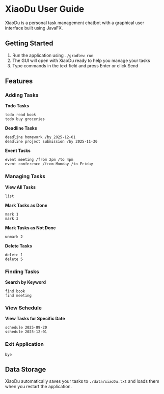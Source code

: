 # XiaoDu User Guide

XiaoDu is a personal task management chatbot with a graphical user interface built using JavaFX.

## Getting Started

1. Run the application using `./gradlew run`
2. The GUI will open with XiaoDu ready to help you manage your tasks
3. Type commands in the text field and press Enter or click Send

## Features

### Adding Tasks

**Todo Tasks**
```
todo read book
todo buy groceries
```

**Deadline Tasks** 
```
deadline homework /by 2025-12-01
deadline project submission /by 2025-11-30
```

**Event Tasks**
```
event meeting /from 2pm /to 4pm
event conference /from Monday /to Friday
```

### Managing Tasks

**View All Tasks**
```
list
```

**Mark Tasks as Done**
```
mark 1
mark 3
```

**Mark Tasks as Not Done**
```
unmark 2
```

**Delete Tasks**
```
delete 1
delete 5
```

### Finding Tasks

**Search by Keyword**
```
find book
find meeting
```

### View Schedule

**View Tasks for Specific Date**
```
schedule 2025-09-20
schedule 2025-12-01
```

### Exit Application

```
bye
```

## Data Storage

XiaoDu automatically saves your tasks to `./data/xiaoDu.txt` and loads them when you restart the application.
